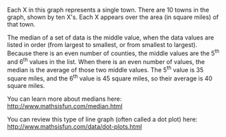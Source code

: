 Each X in this graph represents a single town. There are
10 towns in the graph, shown by ten X's. Each X appears over the area
(in square miles) of that town.

The median of a set of data is the middle value, when the data values
are listed in order (from largest to smallest, or from smallest to
largest). Because there is an even number of counties, the middle values
are the 5<sup>th</sup> and 6<sup>th</sup> values in the list. When there is an even number
of values, the median is the average of those two middle values. The
5<sup>th</sup> value is 35 square miles, and the 6<sup>th</sup> value is 45 square miles,
so their average is 40 square miles.

You can learn more about medians here:
<http://www.mathsisfun.com/median.html>

You can review this type of line graph (often called a dot plot) here:
<http://www.mathsisfun.com/data/dot-plots.html>

